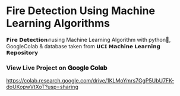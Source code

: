 # Fire Detection Using Machine Learning Algorithms
𝗙𝗶𝗿𝗲 𝗗𝗲𝘁𝗲𝗰𝘁𝗶𝗼𝗻🔥using Machine Learning Algorithm with python🐍, GoogleColab & database taken from 𝗨𝗖𝗜 𝗠𝗮𝗰𝗵𝗶𝗻𝗲 𝗟𝗲𝗮𝗿𝗻𝗶𝗻𝗴 𝗥𝗲𝗽𝗼𝘀𝗶𝘁𝗼𝗿𝘆

### View Live Project on **𝐆𝐨𝐨𝐠𝐥𝐞 𝐂𝐨𝐥𝐚𝐛** 
https://colab.research.google.com/drive/1KLMoYmrs7GgP5UbU7FK-doUKopwVtXoT?usp=sharing

